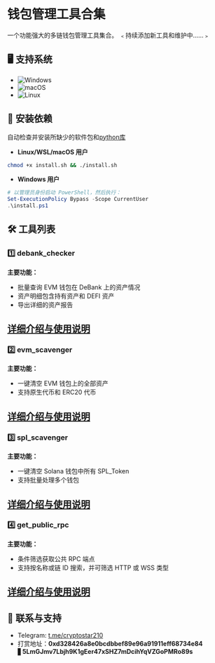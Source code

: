 
# 钱包管理工具合集
一个功能强大的多链钱包管理工具集合。  ﹤持续添加新工具和维护中......﹥

## 🖥️ 支持系统

- ![Windows](https://img.shields.io/badge/-Windows-0078D6?logo=windows&logoColor=white)
- ![macOS](https://img.shields.io/badge/-macOS-000000?logo=apple&logoColor=white)
- ![Linux](https://img.shields.io/badge/-Linux-FCC624?logo=linux&logoColor=black)

## 🚀 安装依赖
自动检查并安装所缺少的软件包和[python库](./requirements.txt)

- **Linux/WSL/macOS 用户**

```bash
chmod +x install.sh && ./install.sh
```

- **Windows 用户**

```powershell
# 以管理员身份启动 PowerShell，然后执行：
Set-ExecutionPolicy Bypass -Scope CurrentUser
.\install.ps1
```

## 🛠️ 工具列表

### 1️⃣ debank_checker

  **主要功能：**
  - 批量查询 EVM 钱包在 DeBank 上的资产情况
  - 资产明细包含持有资产和 DEFI 资产
  - 导出详细的资产报告
  
  [详细介绍与使用说明](./debank_checker/README.md)
-----
### 2️⃣ evm_scavenger

**主要功能：**
- 一键清空 EVM 钱包上的全部资产
- 支持原生代币和 ERC20 代币

[详细介绍与使用说明](./evm_scavenger/README.md)
-----
### 3️⃣ spl_scavenger

**主要功能：**
- 一键清空 Solana 钱包中所有 SPL_Token
- 支持批量处理多个钱包

[详细介绍与使用说明](./spl_scavenger/README.md)
-----
### 4️⃣ get_public_rpc

**主要功能：**
- 条件筛选获取公共 RPC 端点
- 支持按名称或链 ID 搜索，并可筛选 HTTP 或 WSS 类型

[详细介绍与使用说明](./get_public_rpc/README.md)
-----

## 💬 联系与支持
- Telegram: [t.me/cryptostar210](https://t.me/cryptostar210)
- 打赏地址：**0xd328426a8e0bcdbbef89e96a91911eff68734e84** ▋**5LmGJmv7Lbjh9K1gEer47xSHZ7mDcihYqVZGoPMRo89s**